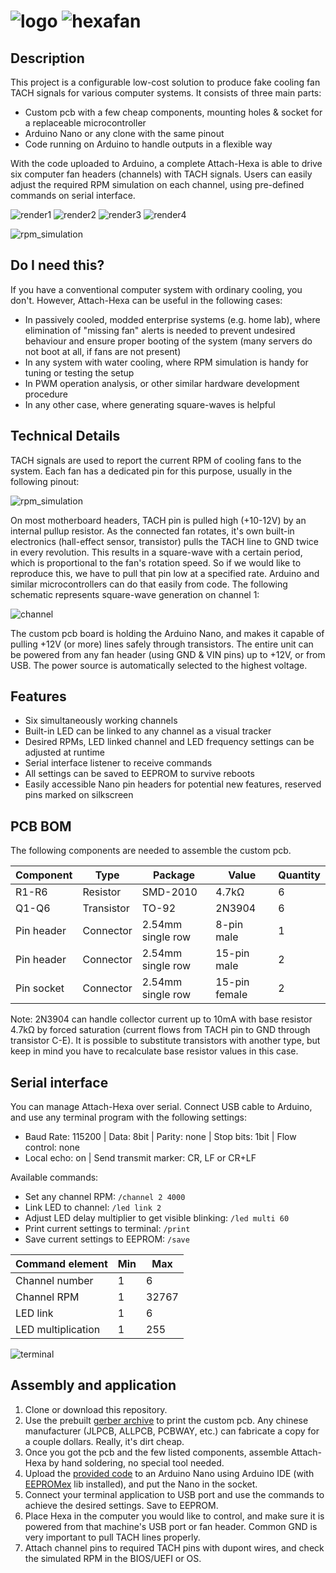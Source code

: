 # ![logo](graphics/logo.jpg) ![hexafan](graphics/hexafan.jpg)

## Description
This project is a configurable low-cost solution to produce fake cooling fan TACH signals for various computer systems. It consists of three main parts:
* Custom pcb with a few cheap components, mounting holes & socket for a replaceable microcontroller
* Arduino Nano or any clone with the same pinout
* Code running on Arduino to handle outputs in a flexible way

With the code uploaded to Arduino, a complete Attach-Hexa is able to drive six computer fan headers (channels) with TACH signals. Users can easily adjust the required RPM simulation on each channel, using pre-defined commands on serial interface.

![render1](graphics/render1.jpg)
![render2](graphics/render2.jpg)
![render3](graphics/render3.jpg)
![render4](graphics/render4.jpg)

![rpm_simulation](graphics/rpm_simulation.jpg)

## Do I need this?
If you have a conventional computer system with ordinary cooling, you don't. However, Attach-Hexa can be useful in the following cases:
* In passively cooled, modded enterprise systems (e.g. home lab), where elimination of "missing fan" alerts is needed to prevent undesired behaviour and ensure proper booting of the system (many servers do not boot at all, if fans are not present)
* In any system with water cooling, where RPM simulation is handy for tuning or testing the setup
* In PWM operation analysis, or other similar hardware development procedure
* In any other case, where generating square-waves is helpful

## Technical Details
TACH signals are used to report the current RPM of cooling fans to the system. Each fan has a dedicated pin for this purpose, usually in the following pinout:

![rpm_simulation](graphics/header.jpg)

On most motherboard headers, TACH pin is pulled high (+10-12V) by an internal pullup resistor. As the connected fan rotates, it's own built-in electronics (hall-effect sensor, transistor) pulls the TACH line to GND twice in every revolution. This results in a square-wave with a certain period, which is proportional to the fan's rotation speed. So if we would like to reproduce this, we have to pull that pin low at a specified rate. Arduino and similar microcontrollers can do that easily from code. The following schematic represents square-wave generation on channel 1:

![channel](graphics/channel.jpg)

The custom pcb board is holding the Arduino Nano, and makes it capable of pulling +12V (or more) lines safely through transistors. The entire unit can be powered from any fan header (using GND & VIN pins) up to +12V, or from USB. The power source is automatically selected to the highest voltage.

## Features
* Six simultaneously working channels
* Built-in LED can be linked to any channel as a visual tracker
* Desired RPMs, LED linked channel and LED frequency settings can be adjusted at runtime
* Serial interface listener to receive commands
* All settings can be saved to EEPROM to survive reboots
* Easily accessible Nano pin headers for potential new features, reserved pins marked on silkscreen

## PCB BOM
The following components are needed to assemble the custom pcb.

| Component  | Type | Package | Value | Quantity |
| ---------- | ---- | ------- | ----- | -------- |
| R1-R6 | Resistor | SMD-2010 | 4.7kΩ | 6 | 
| Q1-Q6 | Transistor | TO-92 | 2N3904 | 6 | 
| Pin header | Connector | 2.54mm single row | 8-pin male | 1 |
| Pin header | Connector | 2.54mm single row | 15-pin male | 2 |
| Pin socket | Connector | 2.54mm single row | 15-pin female | 2 |

Note: 2N3904 can handle collector current up to 10mA with base resistor 4.7kΩ by forced saturation (current flows from TACH pin to GND through transistor C-E). It is possible to substitute transistors with another type, but keep in mind you have to recalculate base resistor values in this case.

## Serial interface
You can manage Attach-Hexa over serial. Connect USB cable to Arduino, and use any terminal program with the following settings:
* Baud Rate: 115200 | Data: 8bit | Parity: none | Stop bits: 1bit | Flow control: none 
* Local echo: on | Send transmit marker: CR, LF or CR+LF 

Available commands:
* Set any channel RPM: `/channel 2 4000`
* Link LED to channel: `/led link 2`
* Adjust LED delay multiplier to get visible blinking: `/led multi 60`
* Print current settings to terminal: `/print`
* Save current settings to EEPROM: `/save`

| Command element  | Min | Max |
| ---------------- | --- | --- |
| Channel number | 1 | 6 |
| Channel RPM | 1 | 32767 |
| LED link | 1 | 6 |
| LED multiplication | 1 | 255 |

![terminal](graphics/terminal.gif)

## Assembly and application
1. Clone or download this repository.
2. Use the prebuilt [gerber archive](kicad_board/gerber/attach_hexa.zip) to print the custom pcb. Any chinese manufacturer (JLPCB, ALLPCB, PCBWAY, etc.) can fabricate a copy for a couple dollars. Really, it's dirt cheap.
3. Once you got the pcb and the few listed components, assemble Attach-Hexa by hand soldering, no special tool needed.
4. Upload the [provided code](arduino_sketch/attach_hexa.ino) to an Arduino Nano using Arduino IDE (with [EEPROMex](https://github.com/thijse/Arduino-EEPROMEx) lib installed), and put the Nano in the socket.
5. Connect your terminal application to USB port and use the commands to achieve the desired settings. Save to EEPROM.
6. Place Hexa in the computer you would like to control, and make sure it is powered from that machine's USB port or fan header. Common GND is very important to pull TACH lines properly.
7. Attach channel pins to required TACH pins with dupont wires, and check the simulated RPM in the BIOS/UEFI or OS.
